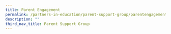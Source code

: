 ```yaml
---
title: Parent Engagement
permalink: /partners-in-education/parent-support-group/parentengagement/
description: ""
third_nav_title: Parent Support Group
---
```

